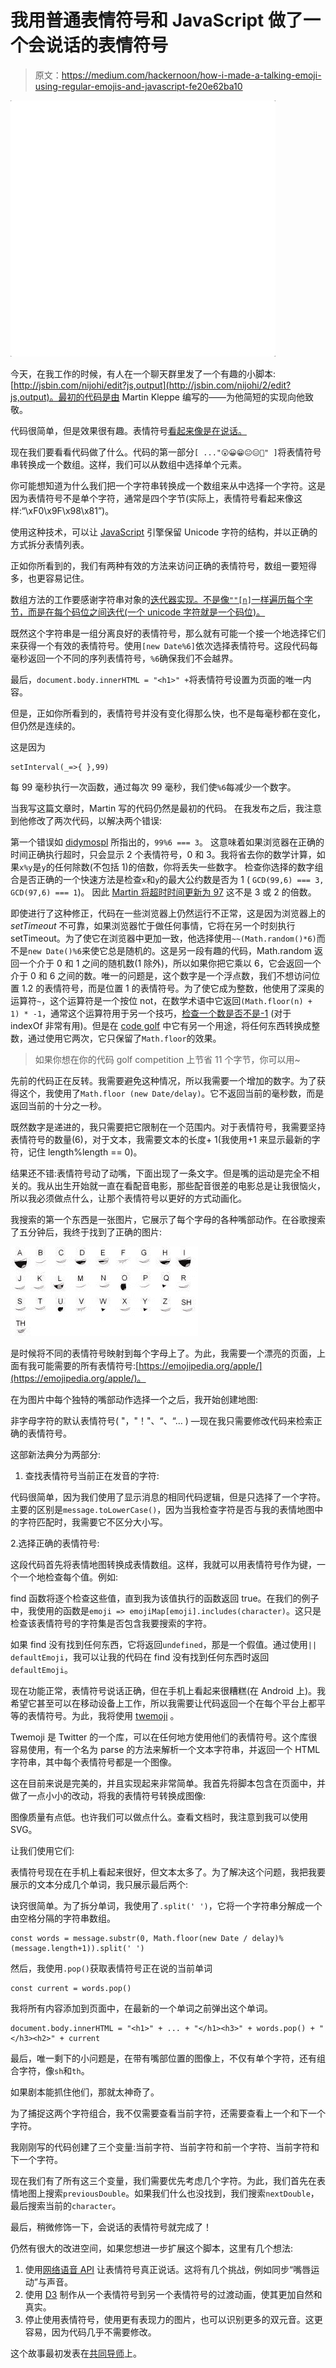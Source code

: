 # 我用普通表情符号和 JavaScript 做了一个会说话的表情符号

> 原文：<https://medium.com/hackernoon/how-i-made-a-talking-emoji-using-regular-emojis-and-javascript-fe20e62ba10>

![](img/c4b2ef338b70cd538a2cfe672a66a0cc.png)

今天，在我工作的时候，有人在一个聊天群里发了一个有趣的小脚本:[http://jsbin.com/nijohi/edit?js,output](http://jsbin.com/nijohi/2/edit?js,output)。最初的代码是由 Martin Kleppe 编写的——为他简短的实现向他致敬。

代码很简单，但是效果很有趣。表情符号[看起来像是在说话。](https://hackernoon.com/tagged/emoji)

现在我们要看看代码做了什么。代码的第一部分`[ ..."😮😀😁😐😑😬" ]`将表情符号串转换成一个数组。这样，我们可以从数组中选择单个元素。

你可能想知道为什么我们把一个字符串转换成一个数组来从中选择一个字符。这是因为表情符号不是单个字符，通常是四个字节(实际上，表情符号看起来像这样:“\xF0\x9F\x98\x81”)。

使用这种技术，可以让 [JavaScript](https://hackernoon.com/tagged/javascript) 引擎保留 Unicode 字符的结构，并以正确的方式拆分表情列表。

正如你所看到的，我们有两种有效的方法来访问正确的表情符号，数组一要短得多，也更容易记住。

数组方法的工作要感谢字符串对象的[迭代器实现。不是像`""[n]`一样遍历每个字节，而是在每个码位之间迭代(一个 unicode 字符就是一个码位)。](https://developer.mozilla.org/en-US/docs/Web/JavaScript/Reference/Global_Objects/String/@@iterator)

既然这个字符串是一组分离良好的表情符号，那么就有可能一个接一个地选择它们来获得一个有效的表情符号。使用`[new Date%6]`依次选择表情符号。这段代码每毫秒返回一个不同的序列表情符号，`%6`确保我们不会越界。

最后，`document.body.innerHTML = "<h1>" +`将表情符号设置为页面的唯一内容。

但是，正如你所看到的，表情符号并没有变化得那么快，也不是每毫秒都在变化，但仍然是连续的。

这是因为

```
setInterval(_=>{ },99)
```

每 99 毫秒执行一次函数，通过每次 99 毫秒，我们使`%6`每减少一个数字。

当我写这篇文章时，Martin 写的代码仍然是最初的代码。
在我发布之后，我注意到他修改了两次代码，以解决两个错误:

第一个错误如 [didymospl](https://news.ycombinator.com/item?id=16009437) 所指出的，`99%6 === 3`。
这意味着如果浏览器在正确的时间正确执行超时，只会显示 2 个表情符号，0 和 3。我将省去你的数学计算，如果`x%y`是`y`的任何除数(不包括 1)的倍数，你将丢失一些数字。
检查你选择的数字组合是否正确的一个快速方法是检查`x`和`y`的最大公约数是否为 1 ( `GCD(99,6) === 3, GCD(97,6) === 1`)。
因此 [Martin 将超时时间更新为 97](http://jsbin.com/nijohi/3/edit?js,output) 这不是 3 或 2 的倍数。

即使进行了这种修正，代码在一些浏览器上仍然运行不正常，这是因为浏览器上的 *setTimeout* 不可靠，如果浏览器忙于做任何事情，它将在另一个时刻执行 setTimeout。为了使它在浏览器中更加一致，他选择使用`~~(Math.random()*6)`而不是`new Date()%6`来使它总是随机的。这是另一段有趣的代码，Math.random 返回一个介于 0 和 1 之间的随机数(1 除外)，所以如果你把它乘以 6，它会返回一个介于 0 和 6 之间的数。唯一的问题是，这个数字是一个浮点数，我们不想访问位置 1.2 的表情符号，而是位置 1 的表情符号。为了使它成为整数，他使用了深奥的运算符`~`，这个运算符是一个按位 not，在数学术语中它返回`(Math.floor(n) + 1) * -1`，通常这个运算符用于另一个技巧，[检查一个数是否不是-1](https://www.joezimjs.com/javascript/great-mystery-of-the-tilde/) (对于 indexOf 非常有用)。但是在 [code golf](https://en.wikipedia.org/wiki/Code_golf) 中它有另一个用途，将任何东西转换成整数，通过使用它两次，它只保留了`Math.floor`的效果。

> 如果你想在你的代码 golf competition 上节省 11 个字节，你可以用~

先前的代码正在反转。我需要避免这种情况，所以我需要一个增加的数字。为了获得这个，我使用了`Math.floor (new Date/delay)`。它不返回当前的毫秒数，而是返回当前的十分之一秒。

既然数字是递进的，我只需要把它限制在一个范围内。对于表情符号，我需要坚持表情符号的数量(6)，对于文本，我需要文本的长度+ 1(我使用+1 来显示最新的字符，记住 length%length == 0)。

结果还不错:表情符号动了动嘴，下面出现了一条文字。但是嘴的运动是完全不相关的。我从出生开始就一直在看配音电影，那些配音很差的电影总是让我很恼火，所以我必须做点什么，让那个表情符号以更好的方式动画化。

我搜索的第一个东西是一张图片，它展示了每个字母的各种嘴部动作。在谷歌搜索了五分钟后，我终于找到了正确的图片:

![](img/51a7942b4373b307552cc447ec2839f0.png)

是时候将不同的表情符号映射到每个字母上了。为此，我需要一个漂亮的页面，上面有我可能需要的所有表情符号:[https://emojipedia.org/apple/](https://emojipedia.org/apple/)。

在为图片中每个独特的嘴部动作选择一个之后，我开始创建地图:

非字母字符的默认表情符号( "，"！"、“、“… ) —现在我只需要修改代码来检索正确的表情符号。

这部新法典分为两部分:

1.  查找表情符号当前正在发音的字符:

代码很简单，因为我们使用了显示消息的相同代码逻辑，但是只选择了一个字符。主要的区别是`message.toLowerCase()`，因为当我检查字符是否与我的表情地图中的字符匹配时，我需要它不区分大小写。

2.选择正确的表情符号:

这段代码首先将表情地图转换成表情数组。这样，我就可以用表情符号作为键，一个一个地检查每个值。例如:

find 函数将逐个检查这些值，直到我为该值执行的函数返回 true。在我们的例子中，我使用的函数是`emoji => emojiMap[emoji].includes(character)`。这只是检查该表情符号的字符集是否包含我要搜索的字符。

如果 find 没有找到任何东西，它将返回`undefined`，那是一个假值。通过使用`|| defaultEmoji`，我可以让我的代码在 find 没有找到任何东西时返回`defaultEmoji`。

现在功能正常，表情符号说话正确，但在手机上看起来很糟糕(在 Android 上)。我希望它甚至可以在移动设备上工作，所以我需要让代码返回一个在每个平台上都平等的表情符号。为此，我将使用 [twemoji](https://github.com/twitter/twemoji) 。

Twemoji 是 Twitter 的一个库，可以在任何地方使用他们的表情符号。这个库很容易使用，有一个名为 parse 的方法来解析一个文本字符串，并返回一个 HTML 字符串，其中每个表情符号都是一个图像。

这在目前来说是完美的，并且实现起来非常简单。我首先将脚本包含在页面中，并做了一点小小的改动，将我的表情符号转换成图像:

图像质量有点低。也许我们可以做点什么。查看文档时，我注意到我可以使用 SVG。

让我们使用它们:

表情符号现在在手机上看起来很好，但文本太多了。为了解决这个问题，我把我要展示的文本分成几个单词，我只展示最后两个:

诀窍很简单。为了拆分单词，我使用了`.split(' ')`，它将一个字符串分解成一个由空格分隔的字符串数组。

```
const words = message.substr(0, Math.floor(new Date / delay)%(message.length+1)).split(' ')
```

然后，我使用`.pop()`获取表情符号正在说的当前单词

```
const current = words.pop()
```

我将所有内容添加到页面中，在最新的一个单词之前弹出这个单词。

```
document.body.innerHTML = "<h1>" + ... + "</h1><h3>" + words.pop() + "</h3><h2>" + current
```

最后，唯一剩下的小问题是，在带有嘴部位置的图像上，不仅有单个字符，还有组合字符，像`sh`和`th`。

如果剧本能抓住他们，那就太神奇了。

为了捕捉这两个字符组合，我不仅需要查看当前字符，还需要查看上一个和下一个字符。

我刚刚写的代码创建了三个变量:当前字符、当前字符和前一个字符、当前字符和下一个字符。

现在我们有了所有这三个变量，我们需要优先考虑几个字符。为此，我们首先在表情地图上搜索`previousDouble`。如果我们什么也没找到，我们搜索`nextDouble`，最后搜索当前的`character`。

最后，稍微修饰一下，会说话的表情符号就完成了！

仍然有很大的改进空间，如果您想进一步扩展这个脚本，这里有几个想法:

1.  使用[网络语音 API](https://developer.mozilla.org/en-US/docs/Web/API/Web_Speech_API) 让表情符号真正说话。这将有几个挑战，例如同步“嘴唇运动”与声音。
2.  使用 [D3](https://d3js.org/) 制作从一个表情符号到另一个表情符号的过渡动画，使其更加自然和真实。
3.  停止使用表情符号，使用更有表现力的图片，也可以识别更多的双元音。这更容易，因为代码几乎不需要修改。

这个故事最初发表在[共同导师](https://www.codementor.io/mauriziocarboni/how-i-made-a-talking-emoji-using-regular-emojis-and-javascript-etmz7svtg)上。